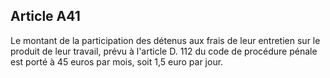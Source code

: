 Article A41
----
Le montant de la participation des détenus aux frais de leur entretien sur le
produit de leur travail, prévu à l'article D. 112 du code de procédure pénale
est porté à 45 euros par mois, soit 1,5 euro par jour.
